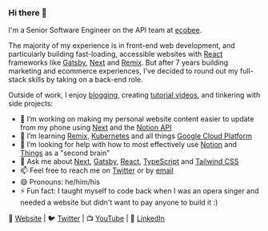 ### Hi there 👋

I'm a Senior Software Engineer on the API team at [ecobee](https://www.ecobee.com/).

The majority of my experience is in front-end web development, and particularly building fast-loading, accessible websites with [React](https://reactjs.org) frameworks like [Gatsby](https://www.gatsbyjs.com), [Next](https://nextjs.org) and [Remix](https://remix.run). But after 7 years building marketing and ecommerce experiences, I've decided to round out my full-stack skills by taking on a back-end role.

Outside of work, I enjoy [blogging](https://michaeluloth.com/writing), creating [tutorial videos](https://www.youtube.com/user/michaeluloth), and tinkering with side projects:

- 🔭 I’m working on making my personal website content easier to update from my phone using [Next](https://nextjs.org) and the [Notion API](https://developers.notion.com)
- 🌱 I’m learning [Remix](https://remix.run), [Kubernetes](https://kubernetes.io) and all things [Google Cloud Platform](https://cloud.google.com/gcp)
- 🤔 I’m looking for help with how to most effectively use [Notion](https://www.notion.so) and [Things](https://culturedcode.com/things/) as a "second brain"
- 💬 Ask me about [Next](https://nextjs.org), [Gatsby](https://www.gatsbyjs.com), [React](https://reactjs.org), [TypeScript](https://www.typescriptlang.org) and [Tailwind CSS](https://tailwindcss.com)
- 📫 Feel free to reach me on [Twitter](https://twitter.com/ooloth) or by [email](mailto:hello@michaeluloth.com)
- 😄 Pronouns: he/him/his
- ⚡ Fun fact: I taught myself to code back when I was an opera singer and needed a website but didn't want to pay anyone to build it :)

🏡 [Website](https://michaeluloth.com) | 🐦 [Twitter](https://twitter.com/ooloth) | 📺 [YouTube](https://www.youtube.com/user/michaeluloth) | 👔 [LinkedIn](https://www.linkedin.com/in/michael-uloth-848a1b98/)
